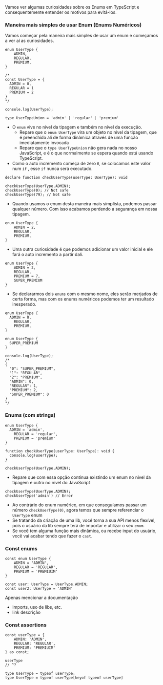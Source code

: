 Vamos ver algumas curiosidades sobre os Enums em TypeScript e consequentemente entender os motivos para evitá-los.

### Maneira mais simples de usar Enum (Enums Numéricos)

Vamos começar pela maneira mais simples de usar um enum e começamos a ver aí as curiosidades.

```tsx
enum UserType {
	ADMIN,
	REGULAR,
	PREMIUM,
}

/*
const UserType = {
  ADMIN = 0,
  REGULAR = 1
  PREMIUM = 2
}
*/

console.log(UserType);

type UserTypeUnion = 'admin' | 'regular' | 'premium'
```

- O `enum` vive no nivel da tipagem e também no nível da execução.
  - Repare que o `enum UserType` vira um objeto no nível da tipagem, que é preenchido ali de forma dinâmica através de uma função imediatamente invocada
  - Repare que o `type UserTypeUnion` não gera nada no nosso JavaScript, e é o que normalmente se espera quando está usando TypeScript.
- Como o auto incremento começa de zero `0`, se colocamos este valor num `if` , esse `if` nunca será executado.

```tsx
declare function checkUserType(userType: UserType): void

checkUserType(UserType.ADMIN);
checkUserType(0); // Not safe
checkUserType(79); // Not safe
```

- Quando usamos o enum desta maneira mais simplista, podemos passar qualquer número. Com isso acabamos perdendo a segurança em nossa tipagem.

```tsx
enum UserType {
	ADMIN = 2,
	REGULAR,
	PREMIUM,
}
```

- Uma outra curiosidade é que podemos adicionar um valor inicial e ele fará o auto incremento a partir dali.

```tsx
enum UserType {
	ADMIN = 2,
	REGULAR,
	PREMIUM = 7,
	SUPER_PREMIUM 
}
```

- Se declararmos dois `enums` com o mesmo nome, eles serão merjados de certa forma, mas com os enums numéricos podemos ter um resultado inesperado.

```tsx
enum UserType {
  ADMIN = 0,
	REGULAR,
	PREMIUM,
}

enum UserType {
  SUPER_PREMIUM
}

console.log(UserType);
/*
{
  "0": "SUPER_PREMIUM",
  "1": "REGULAR",
  "2": "PREMIUM",
  "ADMIN": 0,
  "REGULAR": 1,
  "PREMIUM": 2,
  "SUPER_PREMIUM": 0
}
*/
```

### Enums (com strings)

```tsx
enum UserType {
  ADMIN = 'admin',
	REGULAR = 'regular',
	PREMIUM = 'premium'
}

function checkUserType(userType: UserType): void {
  console.log(userType);
}

checkUserType(UserType.ADMIN);

```

- Repare que com essa opção continua existindo um enum no nivel da tipagem e outro no nivel do JavaScript

```tsx
checkUserType(UserType.ADMIN);
checkUserType('admin') // Error
```

- Ao contrário do enum numérico, em que conseguíamos passar um número `checkUserType(0)`, agora temos que sempre referenciar o `UserType` enum
- Se tratando da criação de uma lib, você torna a sua API menos flexível, pois o usuário da lib sempre terá de importar e utilizar o seu `enum`.
- Se você tem alguma função mais dinâmica, ou recebe input do usuário, você vai acabar tendo que fazer o `cast`.


### Const enums

```tsx
const enum UserType {
	ADMIN = 'ADMIN',
	REGULAR = 'REGULAR',
	PREMIUM = 'PREMIUIM'
}

const user: UserType = UserType.ADMIN;
const user2: UserType = 'ADMIN'
```

Apenas mencionar a documentação

- Imports, uso de libs, etc.
- link descrição

### Const assertions

```tsx
const userType = {
	ADMIN: 'ADMIN',
	REGULAR: 'REGULAR',
	PREMIUM: 'PREMIUIM'
} as const;

userType
// ^?

type UserType = typeof userType;
type UserType = typeof userType[keyof typeof userType]
```

